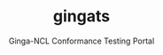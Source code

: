 ---
layout: project

permalink: /projetos/gingats/

title: gingats
subtitle: "Ginga-NCL Conformance Testing Portal"

duration: 2010 - 2011

excerpt: "On the Ginga-NCL Conformance Testing Portal, middleware developers and testers can find a comprehensive specification of testing procedures for the <a href=\"http://www.itu.int/rec/T-REC-H.761\">ITU-T H.761</a> Ginga-NCL middleware. Moreover, they can also make contributions, revising or creating conformance testing items. The Portal was launched in July 2011 with a set of more than 250 assertions, 780 test instructions and 300 test cases."

categories: 
 - projects
 - tools
 
tags:
  - multimedia
  - ginga
  - ncl
  - telemidia
  - gingats
  - drupal
  - test suite
  - puc-rio
---